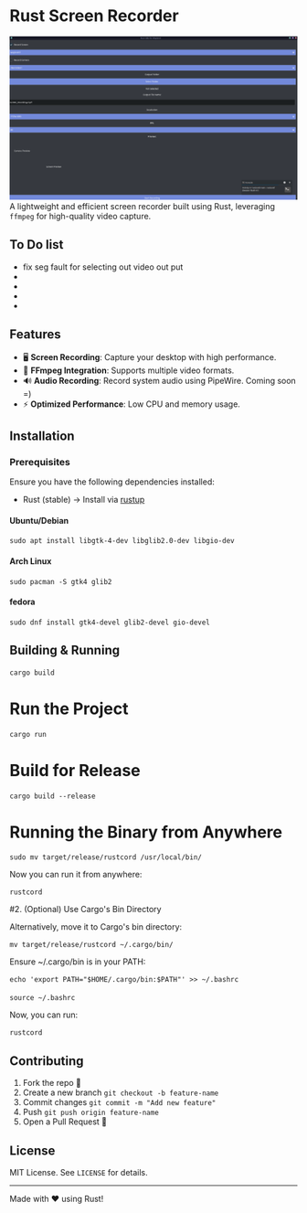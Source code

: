 # Rust Screen Recorder
![Description](https://raw.githubusercontent.com/s-b-repo/rustcord/main/asdasd.png)
A lightweight and efficient screen recorder built using Rust, leveraging `ffmpeg` for high-quality video capture.

## To Do list
- fix seg fault for selecting out video out put
-
-
-
-


## Features
- 🖥️ **Screen Recording**: Capture your desktop with high performance.
- 🎥 **FFmpeg Integration**: Supports multiple video formats.
- 🔊 **Audio Recording**: Record system audio using PipeWire. Coming soon =)
- ⚡ **Optimized Performance**: Low CPU and memory usage.

## Installation

### Prerequisites
Ensure you have the following dependencies installed:
- Rust (stable) → Install via [rustup](https://rustup.rs/)
#### Ubuntu/Debian
```
sudo apt install libgtk-4-dev libglib2.0-dev libgio-dev
```
#### Arch Linux
```
sudo pacman -S gtk4 glib2
```
#### fedora
    sudo dnf install gtk4-devel glib2-devel gio-devel

## Building & Running

    cargo build

# Run the Project

    cargo run

# Build for Release

    cargo build --release

# Running the Binary from Anywhere

    sudo mv target/release/rustcord /usr/local/bin/

Now you can run it from anywhere:

    rustcord

#2. (Optional) Use Cargo's Bin Directory

Alternatively, move it to Cargo's bin directory:

    mv target/release/rustcord ~/.cargo/bin/

Ensure ~/.cargo/bin is in your PATH:

    echo 'export PATH="$HOME/.cargo/bin:$PATH"' >> ~/.bashrc

    source ~/.bashrc

Now, you can run:

    rustcord

## Contributing
1. Fork the repo 🍴
2. Create a new branch `git checkout -b feature-name`
3. Commit changes `git commit -m "Add new feature"`
4. Push `git push origin feature-name`
5. Open a Pull Request 🚀

## License
MIT License. See `LICENSE` for details.

---
Made with ❤️ using Rust!


